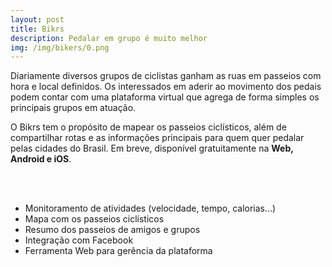 ```yaml
---
layout: post
title: Bikrs
description: Pedalar em grupo é muito melhor
img: /img/bikers/0.png
---
```


Diariamente diversos grupos de ciclistas ganham as ruas em passeios com hora e local definidos. Os interessados em aderir ao movimento dos pedais podem contar com uma plataforma virtual que agrega de forma simples os principais grupos em atuação.

O Bikrs tem o propósito de mapear os passeios ciclísticos, além de compartilhar rotas e as informações principais para quem quer pedalar pelas cidades do Brasil. Em breve, disponível gratuitamente na **Web, Android e iOS**.


<div class="img_row">
	<img class="col one" src="{{ site.baseurl }}/img/bikers/0.png" alt="" title="example image"/>
	<img class="col one" src="{{ site.baseurl }}/img/bikers/1.png" alt="" title="example image"/>
	<img class="col one" src="{{ site.baseurl }}/img/bikers/2.png" alt="" title="example image"/>
</div>
<br/>

- Monitoramento de atividades (velocidade, tempo, calorias…)
- Mapa com os passeios ciclísticos
- Resumo dos passeios de amigos e grupos
- Integração com Facebook
- Ferramenta Web para gerência da plataforma

<div class="img_row">
	<img class="col three" src="{{ site.baseurl }}/img/bikers/3.png" alt="" title="example image"/>
